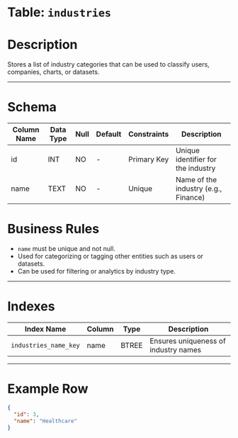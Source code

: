# Table: `industries`

# Description

Stores a list of industry categories that can be used to classify users, companies, charts, or datasets.

---

# Schema

| Column Name | Data Type | Null | Default | Constraints | Description                          |
| ----------- | --------- | ---- | ------- | ----------- | ------------------------------------ |
| id          | INT       | NO   | -       | Primary Key | Unique identifier for the industry   |
| name        | TEXT      | NO   | -       | Unique      | Name of the industry (e.g., Finance) |



# Business Rules

* `name` must be unique and not null.
* Used for categorizing or tagging other entities such as users or datasets.
* Can be used for filtering or analytics by industry type.

---

# Indexes

| Index Name            | Column | Type  | Description                          |
| --------------------- | ------ | ----- | ------------------------------------ |
| `industries_name_key` | name   | BTREE | Ensures uniqueness of industry names |

---

# Example Row

```json
{
  "id": 3,
  "name": "Healthcare"
}
```